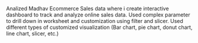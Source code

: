 Analized Madhav Ecommerce Sales data where i create interactive dashboard to track and analyze online sales data. Used complex parameter to drill down in worksheet and customization using filter and slicer. Used different types of customized visualization (Bar chart, pie chart, donut chart, line chart, slicer, etc.) 
